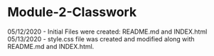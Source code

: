 # Module-2-Classwork

05/12/2020 - Initial Files were created: README.md and INDEX.html
05/13/2020 - style.css file was created and modified along with README.md and INDEX.html.